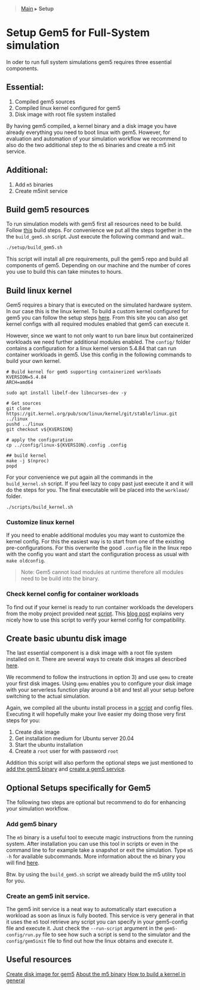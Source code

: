 > [Main](../README.md) ▸ **Setup**
# Setup Gem5 for Full-System simulation

In oder to run full system simulations gem5 requires three essential components.
## Essential:
1. Compiled gem5 sources
2. Compiled linux kernel configured for gem5
3. Disk image with root file system installed

By having gem5 compiled, a kernel binary and a disk image you have already everything you need to boot linux with gem5. However, for evaluation and automation of your simulation workflow we recommend to also do the two additional step to the `m5` binaries and create a m5 init service.

## Additional:
1. Add `m5` binaries
2. Create m5init service


## Build gem5 resources
To run simulation models with gem5 first all resources need to be build. Follow [this](https://www.gem5.org/documentation/learning_gem5/part1/building/) build steps. For convenience we put all the steps together in the the `build_gem5.sh` script. Just execute the following command and wait..
```bash
./setup/build_gem5.sh
```
This script will install all pre requirements, pull the gem5 repo and build all components of gem5. Depending on our machine and the number of cores you use to build this can take minutes to hours.

## Build linux kernel
Gem5 requires a binary that is executed on the simulated hardware system. In our case this is the linux kernel. To build a custom kernel configured for gem5 you can follow the setup steps [here](https://gem5.googlesource.com/public/gem5-resources/+/refs/heads/stable/src/linux-kernel/). From this site you can also get kernel configs with all required modules enabled that gem5 can execute it.

However, since we want to not only want to run bare linux but containerized workloads we need further additional modules enabled. The `config/` folder contains a configuration for a linux kernel version 5.4.84 that can run container workloads in gem5. Use this config in the following commands to build your own kernel.
```
# Build kernel for gem5 supporting containerized workloads
KVERSION=5.4.84
ARCH=amd64

sudo apt install libelf-dev libncurses-dev -y

# Get sources
git clone https://git.kernel.org/pub/scm/linux/kernel/git/stable/linux.git ../linux
pushd ../linux
git checkout v${KVERSION}

# apply the configuration
cp ../config/linux-${KVERSION}.config .config

## build kernel
make -j $(nproc)
popd
```

For your convenience we put again all the commands in the `build_kernel.sh` script. If you feel lazy to copy past just execute it and it will do the steps for you. The final executable will be placed into the `workload/` folder.
```
./scripts/build_kernel.sh
```

### Customize linux kernel
If you need to enable additional modules you may want to customize the kernel config. For this the easiest way is to start from one of the existing pre-configurations. For this overwrite the good `.config` file in the linux repo with the config you want and start the configuration process as usual with `make oldconfig`.
> Note: Gem5 cannot load modules at runtime therefore all modules need to be build into the binary.

### Check kernel config for container workloads
To find out if your kernel is ready to run container workloads the developers from the moby project provided neat [script](https://github.com/moby/moby/raw/master/contrib/check-config.sh).
This [blog post](https://blog.hypriot.com/post/verify-kernel-container-compatibility/) explains very nicely how to use this script to verify your kernel config for compatibility.


## Create basic ubuntu disk image
The last essential component is a disk image with a root file system installed on it. There are several ways to create disk images all described [here](https://www.gem5.org/documentation/general_docs/fullsystem/disks).

We recommend to follow the instructions in option 3) and use `qemu` to create your first disk images. Using `qemu` enables you to configure your disk image with your serverless function play around a bit and test all your setup before switching to the actual simulation.

Again, we compiled all the ubuntu install process in a [script](scripts/build_disk_image) and config files. Executing it will hopefully make your live easier my doing those very first steps for you:

1. Create disk image
2. Get installation medium for Ubuntu server 20.04
3. Start the ubuntu installation
4. Create a `root` user for with password `root`

Addition this script will also perform the optional steps we just mentioned to [add the gem5 binary](#add-gem5-binary) and [create a gem5 service](#create-an-gem5-init-service).


## Optional Setups specifically for Gem5
The following two steps are optional but recommend to do for enhancing your simulation workflow.

### Add gem5 binary
The `m5` binary is a useful tool to execute magic instructions from the running system. After installation you can use this tool in scripts or even in the command line to for example take a snapshot or exit the simulation. Type `m5 -h` for available subcommands. More information about the `m5` binary you will find [here](https://www.gem5.org/documentation/general_docs/m5ops/).

Btw. by using the `build_gem5.sh` script we already build the m5 utility tool for you.

### Create an gem5 init service.
The gem5 init service is a neat way to automatically start execution a workload as soon as linux is fully booted. This service is very general in that it uses the `m5` tool retrieve any script you can specify in your gem5-config file and execute it. Just check the `--run-script` argument in the `gem5-config/run.py` file to see how such a script is send to the simulator and the `config/gem5init` file to find out how the linux obtains and execute it.


## Useful resources
[Create disk image for gem5](http://www.lowepower.com/jason/setting-up-gem5-full-system.html)
[About the m5 binary](https://www.gem5.org/documentation/general_docs/m5ops/)
[How to build a kernel in general](https://kernelnewbies.org/KernelBuild)
